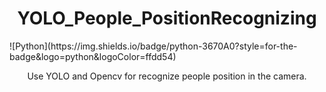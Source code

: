
<div align="center">
    <h1>YOLO_People_PositionRecognizing</h1>
</div>
![Python](https://img.shields.io/badge/python-3670A0?style=for-the-badge&logo=python&logoColor=ffdd54)

<div align="center"> 
<p> Use YOLO and Opencv for recognize people position in the camera. 
</p>
</div>

<div>
    
</div>

